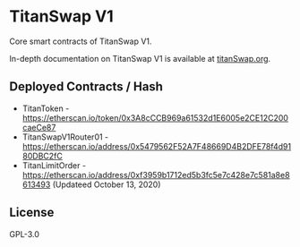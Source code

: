 # TitanSwap V1

Core smart contracts of TitanSwap V1.

In-depth documentation on TitanSwap V1 is available at [titanSwap.org](https://titanSwap.org).

## Deployed Contracts / Hash

- TitanToken - https://etherscan.io/token/0x3A8cCCB969a61532d1E6005e2CE12C200caeCe87
- TitanSwapV1Router01 - https://etherscan.io/address/0x5479562F52A7F48669D4B2DFE78f4d9180DBC2fC
- TitanLimitOrder - https://etherscan.io/address/0xf3959b1712ed5b3fc5e7c428e7c581a8e8613493 (Updateed October 13, 2020)

## License

GPL-3.0

